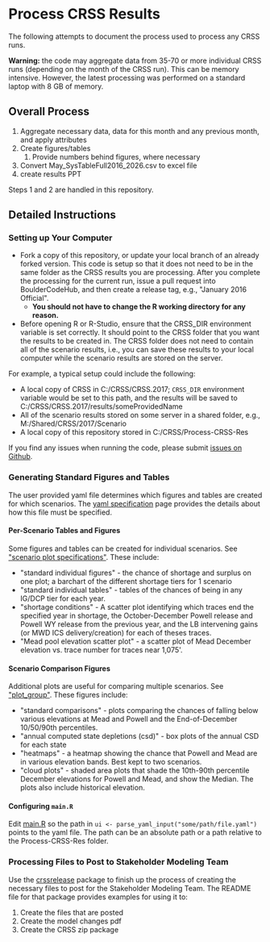 # Process CRSS Results

The following attempts to document the process used to process any CRSS runs.  

**Warning:** the code may aggregate data from 35-70 or more individual CRSS runs (depending on the month of the CRSS run). This can be memory intensive. However, the latest processing was performed on a standard laptop with 8 GB of memory.

## Overall Process  

1. Aggregate necessary data, data for this month and any previous month, and apply attributes
1. Create figures/tables
    1. Provide numbers behind figures, where necessary 
1. Convert May_SysTableFull2016_2026.csv to excel file
1. create results PPT

Steps 1 and 2 are handled in this repository.

## Detailed Instructions

### Setting up Your Computer

- Fork a copy of this repository, or update your local branch of an already forked version. This code is setup so that it does not need to be in the same folder as the CRSS results you are processing. After you complete the processing for the current run, issue a pull request into BoulderCodeHub, and then create a release tag, e.g., "January 2016 Official".
  - **You should not have to change the R working directory for any reason.**
- Before opening R or R-Studio, ensure that the CRSS_DIR environment variable is set correctly. It should point to the CRSS folder that you want the results to be created in. The CRSS folder does not need to contain all of the scenario results, i.e., you can save these results to your local computer while the scenario results are stored on the server.

For example, a typical setup could include the following:

- A local copy of CRSS in C:/CRSS/CRSS.2017; `CRSS_DIR` environment variable would be set to this path, and the results will be saved to C:/CRSS/CRSS.2017/results/someProvidedName
- All of the scenario results stored on some server in a shared folder, e.g., M:/Shared/CRSS/2017/Scenario
- A local copy of this repository stored in C:/CRSS/Process-CRSS-Res

If you find any issues when running the code, please submit [issues on Github](https://github.com/BoulderCodeHub/Process-CRSS-Res/issues).

### Generating Standard Figures and Tables

The user provided yaml file determines which figures and tables are created for which scenarios. The [yaml specification](https://github.com/BoulderCodeHub/Process-CRSS-Res/wiki/yaml-specification) page provides the details about how this file must be specified.

#### Per-Scenario Tables and Figures

Some figures and tables can be created for individual scenarios. See ["scenario plot specifications"](https://github.com/BoulderCodeHub/Process-CRSS-Res/wiki/yaml-specification#scenario-plot-specifications). These include: 
* "standard individual figures" - the chance of shortage and surplus on one plot; a barchart of the different shortage tiers for 1 scenario
* "standard individual tables" - tables of the chances of being in any IG/DCP tier for each year. 
* "shortage conditions" - A scatter plot identifying which traces end the specified year in shortage, the October-December Powell release and Powell WY release from the previous year, and the LB intervening gains (or MWD ICS delivery/creation) for each of theses traces.
* "Mead pool elevation scatter plot" - a scatter plot of Mead December elevation vs. trace number for traces near 1,075'.

#### Scenario Comparison Figures

Additional plots are useful for comparing multiple scenarios. See ["plot_group"](https://github.com/BoulderCodeHub/Process-CRSS-Res/wiki/yaml-specification#plot_group). These figures include:
* "standard comparisons" - plots comparing the chances of falling below various elevations at Mead and Powell and the End-of-December 10/50/90th percentiles. 
* "annual computed state depletions (csd)" - box plots of the annual CSD for each state
* "heatmaps" - a heatmap showing the chance that Powell and Mead are in various elevation bands. Best kept to two scenarios.
* "cloud plots" - shaded area plots that shade the 10th-90th percentile December elevations for Powell and Mead, and show the Median. The plots also include historical elevation.

#### Configuring `main.R`

Edit [main.R](https://github.com/BoulderCodeHub/Process-CRSS-Res/blob/master/code/main.R) so the path in `ui <- parse_yaml_input("some/path/file.yaml")` points to the yaml file. The path can be an absolute path or a path relative to the Process-CRSS-Res folder. 
	
### Processing Files to Post to Stakeholder Modeling Team

Use the [crssrelease](https://github.com/BoulderCodeHub/crssrelease) package to finish up the process of creating the necessary files to post for the Stakeholder Modeling Team. The README file for that package provides examples for using it to:

1. Create the files that are posted
2. Create the model changes pdf
3. Create the CRSS zip package
